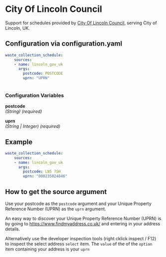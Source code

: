 # City Of Lincoln Council

Support for schedules provided by [City Of Lincoln Council](https://www.lincoln.gov.uk/), serving City of Lincoln, UK.

## Configuration via configuration.yaml

```yaml
waste_collection_schedule:
    sources:
    - name: lincoln_gov_uk
      args:
        postcode: POSTCODE
        uprn: "UPRN"
        
```

### Configuration Variables

**postcode**  
*(String) (required)*

**uprn**  
*(String | Integer) (required)*

## Example

```yaml
waste_collection_schedule:
    sources:
    - name: lincoln_gov_uk
      args:
        postcode: LN5 7SH
        uprn: "000235024846"
```

## How to get the source argument

Use your postcode as the `postcode` argument and your Unique Property Reference Number (UPRN) as the `uprn` argument.

An easy way to discover your Unique Property Reference Number (UPRN) is by going to <https://www.findmyaddress.co.uk/> and entering in your address details. 

Alternatively use the developer inspection tools (right cklick inspect / F12) to inspect the select address `select` item. The `value` of the of the `option` item containing your address is your `uprn`
